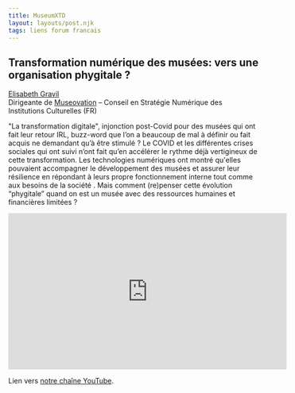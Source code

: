 ```yaml
---
title: MuseumXTD  
layout: layouts/post.njk
tags: liens forum francais
---
```

## Transformation numérique des musées: vers une organisation phygitale ?

[Elisabeth Gravil](https://www.linkedin.com/in/elisagravil/)  
Dirigeante de [Museovation](https://museovation.co/) – Conseil en Stratégie Numérique des Institutions Culturelles (FR)

"La transformation digitale", injonction post-Covid pour des musées qui ont fait leur retour IRL, buzz-word que l’on a beaucoup de mal à définir ou fait acquis ne demandant qu’à être stimulé ? 
Le COVID et les différentes crises sociales qui ont suivi n’ont fait qu’en accélérer le rythme déjà vertigineux de cette transformation. Les technologies numériques ont montré qu'elles pouvaient accompagner le développement des musées et assurer leur résilience en répondant à leurs propre fonctionnement interne tout comme aux besoins de la société . Mais comment (re)penser cette évolution “phygitale” quand on est un musée avec des ressources humaines et financières limitées ?  

<iframe width="560" height="315" src="https://www.youtube.com/embed/EEt21Zoq31Q" title="YouTube video player" frameborder="0" allow="accelerometer; autoplay; clipboard-write; encrypted-media; gyroscope; picture-in-picture" allowfullscreen></iframe>
  
Lien vers [notre chaîne YouTube](https://www.youtube.com/channel/UCTZJM5WsXDkH8QgMdACUNyw).  
